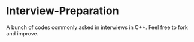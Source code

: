 # Interview-Preparation
A bunch of codes commonly asked in interwiews in C++. Feel free to fork and improve.
